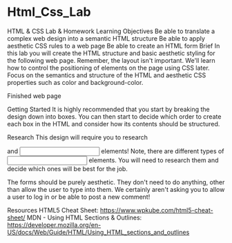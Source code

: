 # Html_Css_Lab
HTML & CSS Lab & Homework
Learning Objectives
Be able to translate a complex web design into a semantic HTML structure
Be able to apply aesthetic CSS rules to a web page
Be able to create an HTML form
Brief
In this lab you will create the HTML structure and basic aesthetic styling for the following web page. Remember, the layout isn't important. We'll learn how to control the positioning of elements on the page using CSS later. Focus on the semantics and structure of the HTML and aesthetic CSS properties such as color and background-color.

Finished web page

Getting Started
It is highly recommended that you start by breaking the design down into boxes. You can then start to decide which order to create each box in the HTML and consider how its contents should be structured.

Research
This design will require you to research <form> and <input> elements! Note, there are different types of <input> elements. You will need to research them and decide which ones will be best for the job.

The forms should be purely aesthetic. They don't need to do anything, other than allow the user to type into them. We certainly aren't asking you to allow a user to log in or be able to post a new comment!

Resources
HTML5 Cheat Sheet: https://www.wpkube.com/html5-cheat-sheet/
MDN - Using HTML Sections & Outlines: https://developer.mozilla.org/en-US/docs/Web/Guide/HTML/Using_HTML_sections_and_outlines
